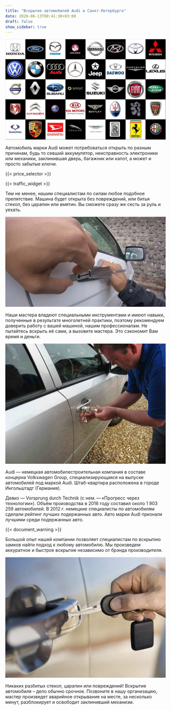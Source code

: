```yaml
---
title: "Вскрытие автомобилей Audi в Санкт-Петербурге"
date: 2020-06-13T00:41:30+03:00
draft: false
show_sidebar: true
---
```


![логотипы авто](../car_logo.jpg)

Автомобиль марки Audi может потребоваться открыть по разным причинам, будь то севший аккумулятор, неисправность электроники или механики, заклинившая дверь, багажник или капот, а может и просто забытые ключи. 

{{< price_selector >}}

{{< traffic_widget >}}

Тем не менее, нашим специалистам по силам любое подобное препятствие. Машина будет открыта без повреждений, или битья стекол, без царапин или вмятин. Вы сможете сразу же сесть за руль и уехать.

![вскрытие машины без повреждений](../car.jpg)

Наши мастера владеют специальными инструментами и имеют навыки, полученные в результате многолетней практики, поэтому рекомендуем доверить работу с вашей машиной, нашим профессионалам. Не пытайтесь вскрыть её сами, а вызовите мастера. Это сэкономит Вам время и деньги.

![процесс вскртия авто](../car_open.jpg)

Audi — немецкая автомобилестроительная компания в составе концерна Volkswagen Group, специализирующаяся на выпуске автомобилей под маркой Audi. Штаб-квартира расположена в городе Ингольштадт (Германия). 

Девиз — Vorsprung durch Technik (с нем. — «Прогресс через технологии»). Объём производства в 2016 году составил около 1 903 259 автомобилей. В 2012 г. немецкие специалисты по автомобилям сделали рейтинг лучших подержанных авто. Авто марки Audi признали лучшими среди подержанных авто.

{{< document_warning >}}

Большой опыт нашей компании позволяет специалистам по вскрытию замков найти подход к любому автомобилю. Мы произведем аккуратное и быстрое вскрытие независимо от брэнда производителя. 

![ключ от авто](../car_key.jpg)

Никаких разбитых стекол, царапин или повреждений! Вскрытие автомобиля – дело обычно срочное. Позвоните в нашу организацию, мастер произведет аварийное открывание на месте, за несколько минут, разблокирует и освободит заклинивший механизм.
